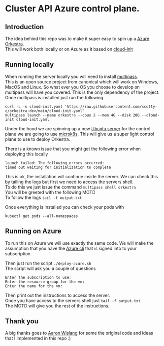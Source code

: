 # Cluster API Azure control plane.

## Introduction
The idea behind this repo was to make it super easy to spin up a [Azure Orkestra](https://github.com/Azure/orkestra).  
This will work both locally or on Azure as it based on [cloud-init](https://cloudinit.readthedocs.io/en/latest/)  

## Running locally 
When running the server locally you will need to install [multipass](https://multipass.run/).  
This is an open source project from canonical which will work on Windows, MacOS and Linux. So what ever you OS you choose to develop on multipass will have you covered. This is the only dependency of the project. 
Once multipass is installed just run the following 
```
curl -L -o cloud-init.yaml 'https://raw.githubusercontent.com/scotty-c/orkestra-dev/main/cloud-init.yaml'
multipass launch --name orkestra --cpus 2 --mem 4G --disk 20G --cloud-init cloud-init.yaml
```
Under the hood we are spinning up a new [Ubuntu server](https://ubuntu.com/download/server) for the control plane we are going to use [microk8s](https://microk8s.io/). This will give us a super light control plane to use to deploy Orkestra. 

There is a known issue that you might get the following error when deploying this locally  
```
launch failed: The following errors occurred:                                   
timed out waiting for initialization to complete
```
This is ok, the installation will continue inside the server. We can check this by tailing the logs but first we need to access the servers shell.  
To do this we just issue the command `multipass shell orkestra`  
You will be greeted with the following MOTD  
To follow the logs `tail -f output.txt`  

Once everything is installed you can check your pods with 


```
kubectl get pods --all-namespaces
```
## Running on Azure
To run this on Azure we will use exactly the same code. We will make the assumption that you have the [Azure cli](https://docs.microsoft.com/cli/azure/install-azure-cli?WT.mc_id=opensource-0000-sccoulto) that is signed into to your subscription. 

Then just run the script `./deploy-azure.sh`  
The script will ask you a couple of questions 
```
Enter the subscription to use: 
Enter the resource group for the vm: 
Enter the name for the vm:
```
Then print out the instructions to access the server.  
Once you have access to the servers shell just `tail -f output.txt`  
The MOTD will give you the rest of the instructions. 

## Thank you 
A big thanks goes to [Aaron Wislang](https://github.com/asw101) for some the original code and ideas that I implemented in this repo :)